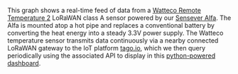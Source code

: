 This graph shows a real-time feed of data from a [Watteco Remote Temperature 2](http://support.nke-watteco.com/remote-temperature-2/) LoRaWAN class A sensor powered by our [Sensever Alfa](https://www.tegnology.dk/sensever-alfa/). The Alfa is mounted atop a hot pipe and replaces a conventional battery by converting the heat energy into a steady 3.3V power supply. The Watteco temperature sensor transmits data continuously via a nearby connected LoRaWAN gateway to the IoT platform [tago.io](tago.io), which we then query periodically using the associated API to display in this [python-powered dashboard](https://github.com/Dahlia-Dry/TEGnology-dashboard). 